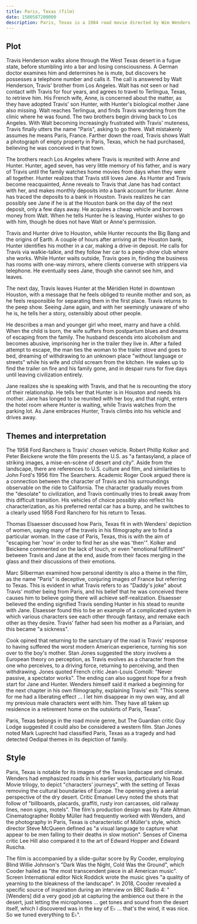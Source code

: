 ```yaml
---
title: Paris, Texas (film)
date: 1580587200000
description: Paris, Texas is a 1984 road movie directed by Wim Wenders and starring Harry Dean Stanton, Dean Stockwell, Nastassja Kinski, and Hunter Carson. The screenplay was written by L. M. Kit Carson and playwright Sam Shepard, while the musical score was composed by Ry Cooder. The film was a co-production between companies in France and West Germany, and was shot in the United States by Robby Müller.
---
```


## Plot

Travis Henderson walks alone through the West Texas desert in a fugue state, before stumbling into a bar and losing consciousness. A German doctor examines him and determines he is mute, but discovers he possesses a telephone number and calls it. The call is answered by Walt Henderson, Travis' brother from Los Angeles. Walt has not seen or had contact with Travis for four years, and agrees to travel to Terlingua, Texas, to retrieve him. His French wife, Anne, is concerned about the matter, as they have adopted Travis' son Hunter, with Hunter's biological mother Jane also missing. Walt reaches Terlingua, and finds Travis wandering from the clinic where he was found. The two brothers begin driving back to Los Angeles. With Walt becoming increasingly frustrated with Travis' muteness, Travis finally utters the name "Paris", asking to go there. Walt mistakenly assumes he means Paris, France. Farther down the road, Travis shows Walt a photograph of empty property in Paris, Texas, which he had purchased, believing he was conceived in that town.

The brothers reach Los Angeles where Travis is reunited with Anne and Hunter. Hunter, aged seven, has very little memory of his father, and is wary of Travis until the family watches home movies from days when they were all together. Hunter realizes that Travis still loves Jane. As Hunter and Travis become reacquainted, Anne reveals to Travis that Jane has had contact with her, and makes monthly deposits into a bank account for Hunter. Anne has traced the deposits to a bank in Houston. Travis realizes he can possibly see Jane if he is at the Houston bank on the day of the next deposit, only a few days away. He acquires a cheap vehicle and borrows money from Walt. When he tells Hunter he is leaving, Hunter wishes to go with him, though he does not have Walt or Anne's permission.

Travis and Hunter drive to Houston, while Hunter recounts the Big Bang and the origins of Earth. A couple of hours after arriving at the Houston bank, Hunter identifies his mother in a car, making a drive-in deposit. He calls for Travis via walkie-talkie, and they follow her car to a peep-show club where she works. While Hunter waits outside, Travis goes in, finding the business has rooms with one-way mirrors, where clients converse with strippers via telephone. He eventually sees Jane, though she cannot see him, and leaves.

The next day, Travis leaves Hunter at the Méridien Hotel in downtown Houston, with a message that he feels obliged to reunite mother and son, as he feels responsible for separating them in the first place. Travis returns to the peep show. Seeing Jane again, and with her seemingly unaware of who he is, he tells her a story, ostensibly about other people.

He describes a man and younger girl who meet, marry and have a child. When the child is born, the wife suffers from postpartum blues and dreams of escaping from the family. The husband descends into alcoholism and becomes abusive, imprisoning her in the trailer they live in. After a failed attempt to escape, the man ties the woman to the trailer stove and goes to bed, dreaming of withdrawing to an unknown place "without language or streets" while his wife and child scream from the kitchen. He wakes up to find the trailer on fire and his family gone, and in despair runs for five days until leaving civilization entirely.

Jane realizes she is speaking with Travis, and that he is recounting the story of their relationship. He tells her that Hunter is in Houston and needs his mother. Jane has longed to be reunited with her boy, and that night, enters the hotel room where Hunter is waiting, while Travis watches from the parking lot. As Jane embraces Hunter, Travis climbs into his vehicle and drives away.

## Themes and interpretation

The 1958 Ford Ranchero is Travis' chosen vehicle.
Robert Phillip Kolker and Peter Beickene wrote the film presents the U.S. as "a fantasyland, a place of striking images, a mise-en-scène of desert and city". Aside from the landscape, there are references to U.S. culture and film, and similarities to John Ford's 1956 film The Searchers. Academic Roger Cook argued there is a connection between the character of Travis and his surroundings observable on the ride to California. The character gradually moves from the "desolate" to civilization, and Travis continually tries to break away from this difficult transition. His vehicles of choice possibly also reflect his characterization, as his preferred rental car has a bump, and he switches to a clearly used 1958 Ford Ranchero for his return to Texas.

Thomas Elsaesser discussed how Paris, Texas fit in with Wenders' depiction of women, saying many of the travels in his filmography are to find a particular woman. In the case of Paris, Texas, this is with the aim of "escaping her 'now' in order to find her as she was 'then'". Kolker and Beickene commented on the lack of touch, or even "emotional fulfillment" between Travis and Jane at the end, aside from their faces merging in the glass and their discussions of their emotions.

Marc Silberman examined how personal identity is also a theme in the film, as the name "Paris" is deceptive, conjuring images of France but referring to Texas. This is evident in what Travis refers to as "Daddy's joke" about Travis' mother being from Paris, and his belief that he was conceived there causes him to believe going there will achieve self-realization. Elsaesser believed the ending signified Travis sending Hunter in his stead to reunite with Jane. Elsaesser found this to be an example of a complicated system in which various characters see each other through fantasy, and remake each other as they desire. Travis' father had seen his mother as a Parisian, and this became "a sickness".

Cook opined that returning to the sanctuary of the road is Travis' response to having suffered the worst modern American experience, turning his son over to the boy's mother. Stan Jones suggested the story involves a European theory on perception, as Travis evolves as a character from the one who perceives, to a driving force, returning to perceiving, and then withdrawing. Jones quoted French critic Jean-Louis Comolli: "Never passive, a spectator works". The ending can also suggest hope for a fresh start for Jane and Hunter. Wenders himself said it marked a beginning for the next chapter in his own filmography, explaining Travis' exit: "This scene for me had a liberating effect ... I let him disappear in my own way, and all my previous male characters went with him. They have all taken up residence in a retirement home on the outskirts of Paris, Texas".

Paris, Texas belongs in the road movie genre, but The Guardian critic Guy Lodge suggested it could also be considered a western film. Stan Jones noted Mark Luprecht had classified Paris, Texas as a tragedy and had detected Oedipal themes in its depiction of family.

## Style
Paris, Texas is notable for its images of the Texas landscape and climate. Wenders had emphasized roads in his earlier works, particularly his Road Movie trilogy, to depict "characters' journeys", with the setting of Texas removing the cultural boundaries of Europe. The opening gives a aerial perspective of the dry desert. Critic Emanuel Levy noted the shots that follow of "billboards, placards, graffiti, rusty iron carcasses, old railway lines, neon signs, motels". The film's production design was by Kate Altman. Cinematographer Robby Müller had frequently worked with Wenders, and the photography in Paris, Texas is characteristic of Müller's style, which director Steve McQueen defined as "a visual language to capture what appear to be men falling to their deaths in slow motion". Senses of Cinema critic Lee Hill also compared it to the art of Edward Hopper and Edward Ruscha.

The film is accompanied by a slide-guitar score by Ry Cooder, employing Blind Willie Johnson's "Dark Was the Night, Cold Was the Ground", which Cooder hailed as "the most transcendent piece in all American music". Screen International editor Nick Roddick wrote the music gives "a quality of yearning to the bleakness of the landscape". In 2018, Cooder revealed a specific source of inspiration during an interview on BBC Radio 4: "[Wenders] did a very good job at capturing the ambience out there in the desert, just letting the microphones ... get tones and sound from the desert itself, which I discovered was in the key of E♭ ... that's the wind, it was nice. So we tuned everything to E♭".